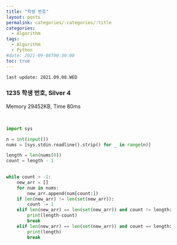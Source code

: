 ```yaml
---
title: "학생 번호"
layout: posts
permalink: categories/:categories/:title
categories:
  - Algorithm
tags:
  - Algorithm
  - Python
#date: 2021-09-08T00:30:00
toc: true
---
```


`last update: 2021.09.08.WED` 

### 1235 학생 번호, Silver 4
Memory 29452KB, Time 80ms

<br>


```python
import sys

n = int(input())
nums = [sys.stdin.readline().strip() for _ in range(n)]

length = len(nums[0])
count = length - 1

    
while count > -1:
    new_arr = []
    for num in nums:
        new_arr.append(num[count:])
    if len(new_arr) != len(set(new_arr)):
        count -= 1
    elif len(new_arr) == len(set(new_arr)) and count != length:
        print(length-count)
        break
    elif len(new_arr) == len(set(new_arr)) and count == length:
        print(length)
        break
```